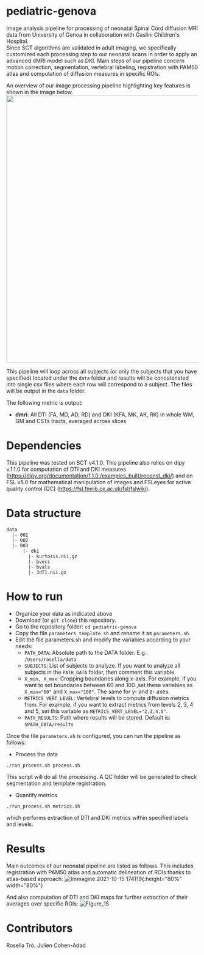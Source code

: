 # pediatric-genova
Image analysis pipeline for processing of neonatal Spinal Cord diffusion MRI data from University of Genoa in collaboration with Gaslini Children's Hospital.  
  Since SCT algorithms are validated in adult imaging, we specifically customized each processing step to our neonatal scans in order to apply an advanced dMRI model such as DKI.
  Main steps of our pipeline concern motion correction, segmentation, vertebral labeling, registration with PAM50 atlas and computation of diffusion measures in specific ROIs.
  
  An overview of our image processing pipeline highlighting key features is shown in the image below. 
<img src="https://user-images.githubusercontent.com/58302565/137514414-17ef1cee-594f-4459-a2d8-e6ca76a03f2b.jpg" width="700">

  This pipeline will loop across all subjects (or only the subjects that you have specified) located under the ```data``` folder and results will be concatenated into single csv files where each row will correspond to a subject. The files will be output in the ```data``` folder.

The following metric is output:
- **dmri**: All DTI (FA, MD, AD, RD) and DKI (KFA, MK, AK, RK) in whole WM, GM and CSTs tracts, averaged across slices
# Dependencies 
This pipeline was tested on SCT v4.1.0. This pipeline also relies on dipy v.1.1.0 for computation of DTI and DKI measures (https://dipy.org/documentation/1.1.0./examples_built/reconst_dki/) and on FSL v5.0 for mathematical manipulation of images and FSLeyes for active quality control (QC) (https://fsl.fmrib.ox.ac.uk/fsl/fslwiki).
# Data structure
```
data
  |- 001
  |- 002
  |- 003
      |- dki
        |- kurtosis.nii.gz
        |- bvecs
        |- bvals
        |- 3dT1.nii.gz
```   
# How to run      
- Organize your data as indicated above
- Download (or ```git clone```) this repository.
- Go to the repository folder: ```cd pediatric-genova```
- Copy the file ```parameters_template.sh``` and rename it as ```parameters.sh```.
- Edit the file parameters.sh and modify the variables according to your needs:
    - ```PATH_DATA```: Absolute path to the DATA folder. E.g.: ```/Users/rosella/data```
    - ```SUBJECTS```: List of subjects to analyze. If you want to analyze all subjects in the ```PATH_DATA``` folder, then comment this variable.
    - ```X_min, X_max```: Cropping boundaries along x-axis. For example, if you want to set boundaries between 60 and 100 ,set these variables as    ```X_min="60"``` and ```X_max="100"```. The same for y- and z- axes.
    - ```METRICS_VERT_LEVEL```: Vertebral levels to compute diffusion metrics from. For example, if you want to extract metrics from levels 2, 3, 4 and 5, set this variable as    ```METRICS_VERT_LEVEL="2,3,4,5"```.
    - ```PATH_RESULTS```: Path where results will be stored. Default is: ```$PATH_DATA/results```
    
 Once the file ```parameters.sh``` is configured, you can run the pipeline as follows:  
   - Process the data
    
    ./run_process.sh process.sh
 
 
 This script will do all the processing. A QC folder will be generated to check segmentation and template registration.  
   - Quantify metrics

   ```
   ./run_process.sh metrics.sh 
   ```

which performs extraction of DTI and DKI metrics within specified labels and levels. 
# Results 
Main outcomes of our neonatal pipeline are listed as follows.
This includes registration with PAM50 atlas and automatic delineation of ROIs thanks to atlas-based approach:
![Immagine 2021-10-15 174119](https://user-images.githubusercontent.com/58302565/137515245-871c2cae-53d4-4246-a8fc-57fc050dcd47.jpg){:height="80%" width="80%"}


And also computation of DTI and DKI maps for further extraction of their averages over specific ROIs: 
![Figure_1S](https://user-images.githubusercontent.com/58302565/137515377-604a3e67-4d63-4cf9-aa53-cecbed9fc24a.png)

# Contributors
Rosella Trò, Julien Cohen-Adad
